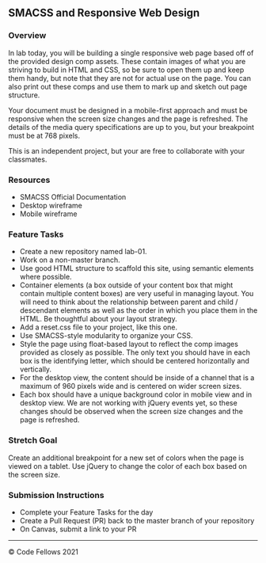 ## SMACSS and Responsive Web Design
### Overview
In lab today, you will be building a single responsive web page based off of the provided design comp assets. These contain images of what you are striving to build in HTML and CSS, so be sure to open them up and keep them handy, but note that they are not for actual use on the page. You can also print out these comps and use them to mark up and sketch out page structure.

Your document must be designed in a mobile-first approach and must be responsive when the screen size changes and the page is refreshed. The details of the media query specifications are up to you, but your breakpoint must be at 768 pixels.

This is an independent project, but your are free to collaborate with your classmates.

### Resources
- SMACSS Official Documentation
- Desktop wireframe
- Mobile wireframe
### Feature Tasks
- Create a new repository named lab-01.
- Work on a non-master branch.
- Use good HTML structure to scaffold this site, using semantic elements where possible.
- Container elements (a box outside of your content box that might contain multiple content boxes) are very useful in managing layout. You will need to think about the relationship between parent and child / descendant elements as well as the order in which you place them in the HTML. Be thoughtful about your layout strategy.
- Add a reset.css file to your project, like this one.
- Use SMACSS-style modularity to organize your CSS.
- Style the page using float-based layout to reflect the comp images provided as closely as possible. The only text you should have in each box is the identifying letter, which should be centered horizontally and vertically.
- For the desktop view, the content should be inside of a channel that is a maximum of 960 pixels wide and is centered on wider screen sizes.
- Each box should have a unique background color in mobile view and in desktop view. We are not working with jQuery events yet, so these changes should be observed when the screen size changes and the page is refreshed.
### Stretch Goal
Create an additional breakpoint for a new set of colors when the page is viewed on a tablet.
Use jQuery to change the color of each box based on the screen size.
### Submission Instructions
- Complete your Feature Tasks for the day
- Create a Pull Request (PR) back to the master branch of your repository
- On Canvas, submit a link to your PR

---

© Code Fellows 2021